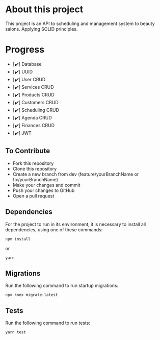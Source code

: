 # About this project

This project is an API to scheduling and management system to beauty salons. Applying SOLID principles. 

# Progress

- [:heavy_check_mark:] Database
- [:heavy_check_mark:] UUID
- [:heavy_check_mark:] User CRUD
- [:heavy_check_mark:] Services CRUD
- [:heavy_check_mark:] Products CRUD
- [:heavy_check_mark:] Customers CRUD
- [:heavy_check_mark:] Scheduling CRUD
- [:heavy_check_mark:] Agenda CRUD
- [:heavy_check_mark:] Finances CRUD
- [:heavy_check_mark:] JWT


## To Contribute
* Fork this repository
* Clone this repository
* Create a new branch from dev (feature/yourBranchName or fix/yourBranchName)
* Make your changes and commit
* Push your changes to GitHub
* Open a pull request

## Dependencies
For the project to run in its environment, it is necessary to install all dependencies, using one of these commands:
~~~
npm install
~~~
or
~~~
yarn
~~~

## Migrations
Run the following command to run startup migrations:
~~~
npx knex migrate:latest
~~~

## Tests
Run the following command to run tests:
~~~
yarn test
~~~

